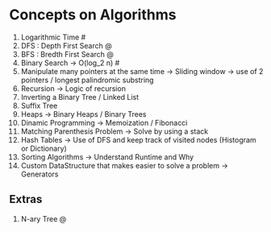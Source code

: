# Concepts on Algorithms

1. Logarithmic Time #
2. DFS : Depth First Search @
3. BFS :  Bredth First Search @
5. Binary Search -> O(log_2 n) #
6. Manipulate many pointers at the same time -> Sliding window -> use of 2 pointers / longest palindromic substring
7. Recursion -> Logic of recursion
8. Inverting a Binary Tree / Linked List
9. Suffix Tree
10. Heaps -> Binary Heaps / Binary Trees
11. Dinamic Programming -> Memoization / Fibonacci
12. Matching Parenthesis Problem -> Solve by using a stack
13. Hash Tables -> Use of DFS and keep track of visited nodes (Histogram or Dictionary)
14. Sorting Algorithms -> Understand Runtime and Why
15. Custom DataStructure that makes easier to solve a problem -> Generators

## Extras
1. N-ary Tree @
